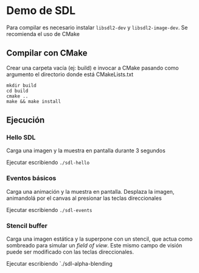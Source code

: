 # Demo de SDL

Para compilar es necesario instalar `libsdl2-dev` y `libsdl2-image-dev`. Se recomienda el uso de CMake

## Compilar con CMake

Crear una carpeta vacía (ej: build) e invocar a CMake pasando como argumento el directorio donde está CMakeLists.txt

~~~{.bash}
mkdir build
cd build
cmake ..
make && make install
~~~

## Ejecución

### Hello SDL

Carga una imagen y la muestra en pantalla durante 3 segundos

Ejecutar escribiendo `./sdl-hello`

### Eventos básicos

Carga una animación y la muestra en pantalla. Desplaza la imagen, animandolá por el canvas al presionar las teclas
direccionales

Ejecutar escribiendo `./sdl-events`

### Stencil buffer

Carga una imagen estática y la superpone con un stencil, que actua como sombreado para simular un *field of view*.
Este mismo campo de visión puede ser modificado con las teclas direccionales.

Ejecutar escribiendo `./sdl-alpha-blending
